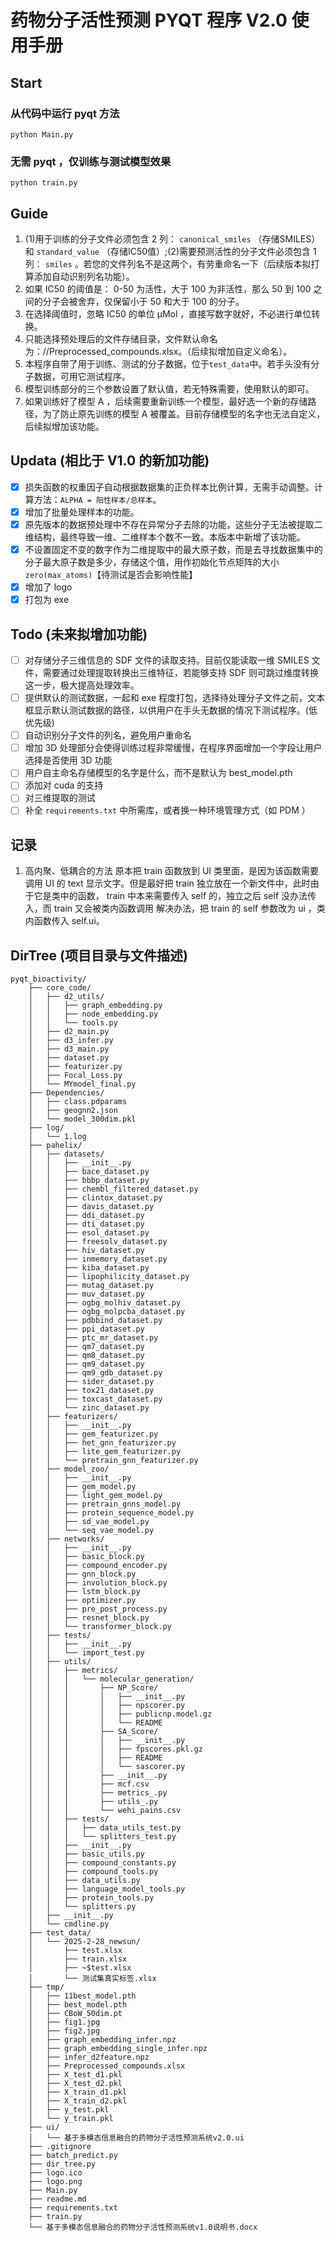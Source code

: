 # 药物分子活性预测 PYQT 程序 V2.0 使用手册
## Start
### 从代码中运行 pyqt 方法
```
python Main.py
```
### 无需 pyqt ，仅训练与测试模型效果
```
python train.py
```
## Guide
1. (1)用于训练的分子文件必须包含 2 列： `canonical_smiles` （存储SMILES）和 `standard_value` （存储IC50值）;(2)需要预测活性的分子文件必须包含 1 列： `smiles` 。若您的文件列名不是这两个，有劳重命名一下（后续版本拟打算添加自动识别列名功能）。
2. 如果 IC50 的阈值是： 0-50 为活性，大于 100 为非活性，那么 50 到 100 之间的分子会被舍弃，仅保留小于 50 和大于 100 的分子。
3. 在选择阈值时，忽略 IC50 的单位 μMol ，直接写数字就好，不必进行单位转换。
4. 只能选择预处理后的文件存储目录，文件默认命名为：//Preprocessed_compounds.xlsx。（后续拟增加自定义命名）。
5. 本程序自带了用于训练、测试的分子数据，位于`test_data`中。若手头没有分子数据，可用它测试程序。
6. 模型训练部分的三个参数设置了默认值，若无特殊需要，使用默认的即可。
7. 如果训练好了模型 A ，后续需要重新训练一个模型，最好选一个新的存储路径，为了防止原先训练的模型 A 被覆盖。目前存储模型的名字也无法自定义，后续拟增加该功能。

## Updata (相比于 V1.0 的新加功能)
- [x] 损失函数的权重因子自动根据数据集的正负样本比例计算，无需手动调整。计算方法：`ALPHA = 阳性样本/总样本`。
- [x] 增加了批量处理样本的功能。
- [x] 原先版本的数据预处理中不存在异常分子去除的功能，这些分子无法被提取二维结构，最终导致一维、二维样本个数不一致。本版本中新增了该功能。
- [x] 不设置固定不变的数字作为二维提取中的最大原子数，而是去寻找数据集中的分子最大原子数是多少，存储这个值，用作初始化节点矩阵的大小`zero(max_atoms)`【待测试是否会影响性能】
- [x] 增加了 logo  
- [x] 打包为 exe
## Todo (未来拟增加功能)
- [ ] 对存储分子三维信息的 SDF 文件的读取支持。目前仅能读取一维 SMILES 文件，需要通过处理提取转换出三维特征，若能够支持 SDF 则可跳过维度转换这一步，极大提高处理效率。
- [ ] 提供默认的测试数据，一起和 exe 程度打包，选择待处理分子文件之前，文本框显示默认测试数据的路径，以供用户在手头无数据的情况下测试程序。(低优先级)
- [ ] 自动识别分子文件的列名，避免用户重命名
- [ ] 增加 3D 处理部分会使得训练过程非常缓慢，在程序界面增加一个字段让用户选择是否使用 3D 功能
- [ ] 用户自主命名存储模型的名字是什么，而不是默认为 best_model.pth
- [ ] 添加对 cuda 的支持
- [ ] 对三维提取的测试
- [ ] 补全 `requirements.txt` 中所需库，或者换一种环境管理方式（如 PDM ）
## 记录
1. 高内聚、低耦合的方法
原本把 train 函数放到 UI 类里面，是因为该函数需要调用 UI 的 text 显示文字。但是最好把 train 独立放在一个新文件中，此时由于它是类中的函数， train 中本来需要传入 self 的，独立之后 self 没办法传入，而 train 又会被类内函数调用
解决办法，把 train 的 self 参数改为 ui ，类内函数传入 self.ui。
## DirTree (项目目录与文件描述)
```
pyqt_bioactivity/
    ├── core_code/
    │   ├── d2_utils/
    │   │   ├── graph_embedding.py
    │   │   ├── node_embedding.py
    │   │   └── tools.py
    │   ├── d2_main.py
    │   ├── d3_infer.py
    │   ├── d3_main.py
    │   ├── dataset.py
    │   ├── featurizer.py
    │   ├── Focal_Loss.py
    │   └── MYmodel_final.py
    ├── Dependencies/
    │   ├── class.pdparams
    │   ├── geognn2.json
    │   └── model_300dim.pkl
    ├── log/
    │   └── 1.log
    ├── pahelix/
    │   ├── datasets/
    │   │   ├── __init__.py
    │   │   ├── bace_dataset.py
    │   │   ├── bbbp_dataset.py
    │   │   ├── chembl_filtered_dataset.py
    │   │   ├── clintox_dataset.py
    │   │   ├── davis_dataset.py
    │   │   ├── ddi_dataset.py
    │   │   ├── dti_dataset.py
    │   │   ├── esol_dataset.py
    │   │   ├── freesolv_dataset.py
    │   │   ├── hiv_dataset.py
    │   │   ├── inmemory_dataset.py
    │   │   ├── kiba_dataset.py
    │   │   ├── lipophilicity_dataset.py
    │   │   ├── mutag_dataset.py
    │   │   ├── muv_dataset.py
    │   │   ├── ogbg_molhiv_dataset.py
    │   │   ├── ogbg_molpcba_dataset.py
    │   │   ├── pdbbind_dataset.py
    │   │   ├── ppi_dataset.py
    │   │   ├── ptc_mr_dataset.py
    │   │   ├── qm7_dataset.py
    │   │   ├── qm8_dataset.py
    │   │   ├── qm9_dataset.py
    │   │   ├── qm9_gdb_dataset.py
    │   │   ├── sider_dataset.py
    │   │   ├── tox21_dataset.py
    │   │   ├── toxcast_dataset.py
    │   │   └── zinc_dataset.py
    │   ├── featurizers/
    │   │   ├── __init__.py
    │   │   ├── gem_featurizer.py
    │   │   ├── het_gnn_featurizer.py
    │   │   ├── lite_gem_featurizer.py
    │   │   └── pretrain_gnn_featurizer.py
    │   ├── model_zoo/
    │   │   ├── __init__.py
    │   │   ├── gem_model.py
    │   │   ├── light_gem_model.py
    │   │   ├── pretrain_gnns_model.py
    │   │   ├── protein_sequence_model.py
    │   │   ├── sd_vae_model.py
    │   │   └── seq_vae_model.py
    │   ├── networks/
    │   │   ├── __init__.py
    │   │   ├── basic_block.py
    │   │   ├── compound_encoder.py
    │   │   ├── gnn_block.py
    │   │   ├── involution_block.py
    │   │   ├── lstm_block.py
    │   │   ├── optimizer.py
    │   │   ├── pre_post_process.py
    │   │   ├── resnet_block.py
    │   │   └── transformer_block.py
    │   ├── tests/
    │   │   ├── __init__.py
    │   │   └── import_test.py
    │   ├── utils/
    │   │   ├── metrics/
    │   │   │   └── molecular_generation/
    │   │   │       ├── NP_Score/
    │   │   │       │   ├── __init__.py
    │   │   │       │   ├── npscorer.py
    │   │   │       │   ├── publicnp.model.gz
    │   │   │       │   └── README
    │   │   │       ├── SA_Score/
    │   │   │       │   ├── __init__.py
    │   │   │       │   ├── fpscores.pkl.gz
    │   │   │       │   ├── README
    │   │   │       │   └── sascorer.py
    │   │   │       ├── __init__.py
    │   │   │       ├── mcf.csv
    │   │   │       ├── metrics_.py
    │   │   │       ├── utils_.py
    │   │   │       └── wehi_pains.csv
    │   │   ├── tests/
    │   │   │   ├── data_utils_test.py
    │   │   │   └── splitters_test.py
    │   │   ├── __init__.py
    │   │   ├── basic_utils.py
    │   │   ├── compound_constants.py
    │   │   ├── compound_tools.py
    │   │   ├── data_utils.py
    │   │   ├── language_model_tools.py
    │   │   ├── protein_tools.py
    │   │   └── splitters.py
    │   ├── __init__.py
    │   └── cmdline.py
    ├── test_data/
    │   └── 2025-2-28_newsun/
    │       ├── test.xlsx
    │       ├── train.xlsx
    │       ├── ~$test.xlsx
    │       └── 测试集真实标签.xlsx
    ├── tmp/
    │   ├── 11best_model.pth
    │   ├── best_model.pth
    │   ├── CBoW_50dim.pt
    │   ├── fig1.jpg
    │   ├── fig2.jpg
    │   ├── graph_embedding_infer.npz
    │   ├── graph_embedding_single_infer.npz
    │   ├── infer_d2feature.npz
    │   ├── Preprocessed_compounds.xlsx
    │   ├── X_test_d1.pkl
    │   ├── X_test_d2.pkl
    │   ├── X_train_d1.pkl
    │   ├── X_train_d2.pkl
    │   ├── y_test.pkl
    │   └── y_train.pkl
    ├── ui/
    │   └── 基于多模态信息融合的药物分子活性预测系统v2.0.ui
    ├── .gitignore
    ├── batch_predict.py
    ├── dir_tree.py
    ├── logo.ico
    ├── logo.png
    ├── Main.py
    ├── readme.md
    ├── requirements.txt
    ├── train.py
    └── 基于多模态信息融合的药物分子活性预测系统v1.0说明书.docx
```
